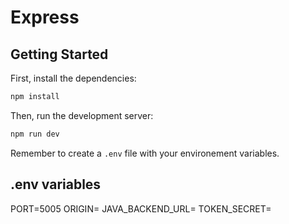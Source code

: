# Express

## Getting Started

First, install the dependencies:

```bash
npm install
```

Then, run the development server:

```bash
npm run dev
```

Remember to create a `.env` file with your environement variables.

## .env variables

PORT=5005
ORIGIN=
JAVA_BACKEND_URL=
TOKEN_SECRET=
